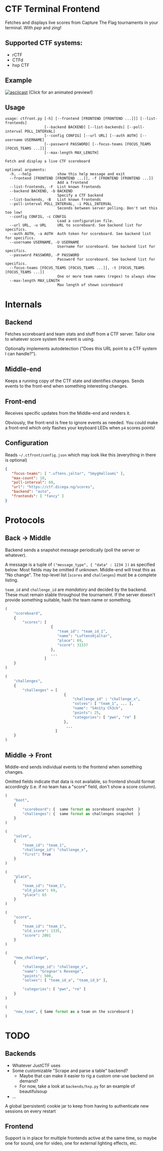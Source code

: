 # CTF Terminal Frontend
Fetches and displays live scores from Capture The Flag tournaments in your terminal. With *pep* and *zing*!

## Supported CTF systems:
* rCTF
* CTFd
* hxp CTF

## Example
[![asciicast](preview.png)](https://asciinema.org/a/mds9ucDsbflnPnrnjFTW9WkcM)
(Click for an animated preview!)

## Usage
```
usage: ctfront.py [-h] [--frontend [FRONTEND [FRONTEND ...]]] [--list-frontends]
                  [--backend BACKEND] [--list-backends] [--poll-interval POLL_INTERVAL]
                  [--config CONFIG] [--url URL] [--auth AUTH] [--username USERNAME]
                  [--password PASSWORD] [--focus-teams [FOCUS_TEAMS [FOCUS_TEAMS ...]]]
                  [--max-length MAX_LENGTH]

Fetch and display a live CTF scoreboard

optional arguments:
  -h, --help            show this help message and exit
  --frontend [FRONTEND [FRONTEND ...]], -f [FRONTEND [FRONTEND ...]]
                        Add a frontend
  --list-frontends, -F  List known frontends
  --backend BACKEND, -b BACKEND
                        Specify a CTF backend
  --list-backends, -B   List known frontends
  --poll-interval POLL_INTERVAL, -i POLL_INTERVAL
                        Seconds between server polling. Don't set this too low!
  --config CONFIG, -c CONFIG
                        Load a configuration file.
  --url URL, -u URL     URL to scoreboard. See backend list for specifics.
  --auth AUTH, -a AUTH  Auth token for scoreboard. See backend list for specifics.
  --username USERNAME, -U USERNAME
                        Username for scoreboard. See backend list for specifics.
  --password PASSWORD, -P PASSWORD
                        Password for scoreboard. See backend list for specifics.
  --focus-teams [FOCUS_TEAMS [FOCUS_TEAMS ...]], -t [FOCUS_TEAMS [FOCUS_TEAMS ...]]
                        One or more team names (regex) to always show
  --max-length MAX_LENGTH
                        Max length of shown scoreboard

```

# Internals
## Backend
Fetches scoreboard and team stats and stuff from a CTF server. Tailor one to whatever score system the event is using.

Optionally implements autodetection ("Does this URL point to a CTF system I can handle?").

## Middle-end
Keeps a running copy of the CTF state and identifies changes. Sends events to the front-end when something interesting changes.

## Front-end
Receives specific updates from the Middle-end and renders it.

Obviously, the front-end is free to ignore events as needed. You could make a front-end which only flashes your keyboard LEDs when `p4` scores points!

## Configuration
Reads `~/.ctfront/config.json` which may look like this (everything in there is optional)

```json
{
   "focus-teams": [ ".uftens.jaltar", "SmygHalloumi" ],
   "max-count": 10,
   "poll-interval": 60,
   "url": "https://ctf.dicega.ng/scores",
   "backend": "auto",
   "frontends": [ "fancy" ]
}

```

# Protocols

## Back -> Middle
Backend sends a snapshot message periodically (poll the server or whatever).

A message is a tuple of `("message_type", { "data" : 1234 })` as specified below:
Most fields may be omitted if unknown. Middle-end will treat this as "No change".
The top-level list (`scores` and `challenges`) must be a complete listing.

`team_id` and `challenge_id` are *mandatory* and decided by the backend. These must remain stable throughout the tournament. If the server doesn't provide something suitable, hash the team name or something.


```python
(
    "scoreboard",
    {
        "scores": [
                     {
                        "team_id": "team_id_1",
                        "name": "LuftensHjaltar",
                        "place": 69,
                        "score": 31337
                     },
                     ...
                  ]
    }
)
```


```python
(
    "challenges",
    {
        "challenges" = [
                           {
                               "challenge_id" : "challenge_x",
                               "solves": [ "team_1", ... ],
                               "name": "S4n1ty Ch3ck",
                               "points": 25,
                               "categories": [ "pwn", "re" ]
                           },
                            ...
                       ]
    }
)
```


## Middle -> Front

Middle-end sends individual events to the frontend when something changes.

Omitted fields indicate that data is not available, so frontend should format accordingly (i.e. if no team has a "score" field, don't show a score column).

```python
(
    "boot",
    {
        "scoreboard": {  same format as scoreboard snapshot  }
        "challenges": {  same format as challenges snapshot  }
    }
)
```

```python
(
    "solve",
    {
        "team_id": "team_1",
        "challenge_id": "challenge_x",
        "first": True
    }
)
```

```python
(
    "place",
    {
        "team_id": "team_1",
        "old_place": 69,
        "place": 65
    }
)
```

```python
(
    "score",
    {
        "team_id": "team_1",
        "old_score": 1335,
        "score": 2001
    }
)
```

```python
(
    "new_challenge",
    {
        "challenge_id": "challenge_x",
        "name": "Grognar's Revenge",
        "points": 500,
        "solves": [ "team_id_a", "team_id_b" ],

        "categories": [ "pwn", "re" ]
    }
)

```

```python
(
    "new_team", { Same format as a team on the scoreboard }
)
```

# TODO

## Backends
- Whatever JustCTF uses
- Some customizable "Scrape and parse a table" backend?
  - Maybe that can make it easier to rig a custom one-use backend on demand?
  - For now, take a look at `backends/hxp.py` for an example of beautifulsoup
- ...

A global (persistent) cookie jar to keep from having to authenticate new sessions on every restart

## Frontend

Support is in place for multiple frontends active at the same time, so maybe one for sound, one for video, one for external lighting effects, etc.

